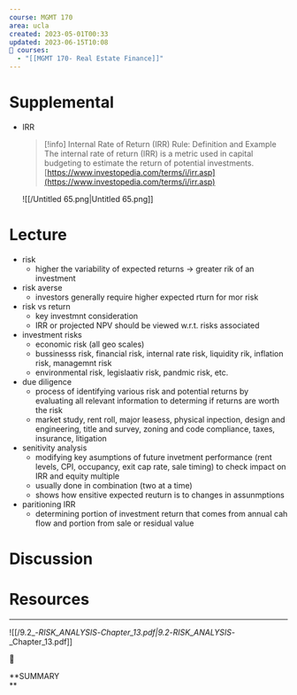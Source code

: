 ```yaml
---
course: MGMT 170
area: ucla
created: 2023-05-01T00:33
updated: 2023-06-15T10:08
📕 courses:
  - "[[MGMT 170- Real Estate Finance]]"
---
```

# Supplemental

- IRR
    
    > [!info] Internal Rate of Return (IRR) Rule: Definition and Example  
    > The internal rate of return (IRR) is a metric used in capital budgeting to estimate the return of potential investments.  
    > [https://www.investopedia.com/terms/i/irr.asp](https://www.investopedia.com/terms/i/irr.asp)  
    
    ![[/Untitled 65.png|Untitled 65.png]]
    

# Lecture

- risk
    - higher the variability of expected returns → greater rik of an investment
- risk averse
    - investors generally require higher expected rturn for mor risk
- risk vs return
    - key investmnt consideration
    - IRR or projected NPV should be viewed w.r.t. risks associated
- investment risks
    - economic risk (all geo scales)
    - bussinesss risk, financial risk, internal rate risk, liquidity rik, inflation risk, managemnt risk
    - environmental risk, legislaativ risk, pandmic risk, etc.
- due diligence
    - process of identifying various risk and potential returns by evaluating all relevant information to determing if returns are worth the risk
    - market study, rent roll, major leasess, physical inpection, design and engineering, title and survey, zoning and code compliance, taxes, insurance, litigation
- senitivity analysis
    - modifying key asumptions of future invetment performance (rent levels, CPI, occupancy, exit cap rate, sale timing) to check impact on IRR and equity multiple
    - usually done in combination (two at a time)
    - shows how ensitive expected reuturn is to changes in assunmptions
- paritioning IRR
    - determining portion of investment return that comes from annual cah flow and portion from sale or residual value

# Discussion

# Resources

---

![[/9.2_-_RISK_ANALYSIS_-_Chapter_13.pdf|9.2_-_RISK_ANALYSIS_-_Chapter_13.pdf]]

📌

**SUMMARY  
**